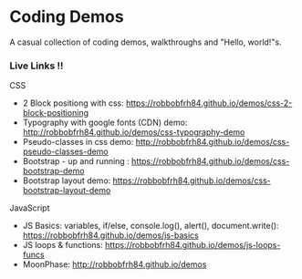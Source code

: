 # Coding Demos
A casual collection of coding demos, walkthroughs and "Hello, world!"s.

### Live Links !!

CSS
* 2 Block positiong with css: https://robbobfrh84.github.io/demos/css-2-block-positioning
* Typography with google fonts (CDN) demo: http://robbobfrh84.github.io/demos/css-typography-demo
* Pseudo-classes in css demo: http://robbobfrh84.github.io/demos/css-pseudo-classes-demo
* Bootstrap - up and running :  https://robbobfrh84.github.io/demos/css-bootstrap-demo
* Bootstrap layout demo: https://robbobfrh84.github.io/demos/css-bootstrap-layout-demo

JavaScript
* JS Basics: variables, if/else, console.log(), alert(), document.write(): https://robbobfrh84.github.io/demos/js-basics
* JS loops & functions: https://robbobfrh84.github.io/demos/js-loops-funcs
* MoonPhase: http://robbobfrh84.github.io/demos
